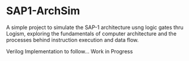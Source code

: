 # SAP1-ArchSim
A simple project to simulate the SAP-1 architecture usng logic gates thru Logism, exploring the fundamentals of computer architecture and the processes behind instruction execution and data flow.


Verilog Implementation to follow...
Work in Progress
